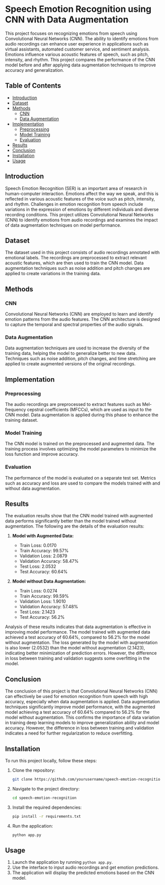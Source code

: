# Speech Emotion Recognition using CNN with Data Augmentation

This project focuses on recognizing emotions from speech using Convolutional Neural Networks (CNN). The ability to identify emotions from audio recordings can enhance user experience in applications such as virtual assistants, automated customer service, and sentiment analysis. Emotions influence various acoustic features of speech, such as pitch, intensity, and rhythm. This project compares the performance of the CNN model before and after applying data augmentation techniques to improve accuracy and generalization.

## Table of Contents

- [Introduction](#introduction)
- [Dataset](#dataset)
- [Methods](#methods)
  - [CNN](#cnn)
  - [Data Augmentation](#data-augmentation)
- [Implementation](#implementation)
  - [Preprocessing](#preprocessing)
  - [Model Training](#model-training)
  - [Evaluation](#evaluation)
- [Results](#results)
- [Conclusion](#conclusion)
- [Installation](#installation)
- [Usage](#usage)

## Introduction

Speech Emotion Recognition (SER) is an important area of research in human-computer interaction. Emotions affect the way we speak, and this is reflected in various acoustic features of the voice such as pitch, intensity, and rhythm. Challenges in emotion recognition from speech include variations in the expression of emotions by different individuals and diverse recording conditions. This project utilizes Convolutional Neural Networks (CNN) to identify emotions from audio recordings and examines the impact of data augmentation techniques on model performance.

## Dataset

The dataset used in this project consists of audio recordings annotated with emotional labels. The recordings are preprocessed to extract relevant acoustic features, which are then used to train the CNN model. Data augmentation techniques such as noise addition and pitch changes are applied to create variations in the training data.

## Methods

### CNN

Convolutional Neural Networks (CNN) are employed to learn and identify emotion patterns from the audio features. The CNN architecture is designed to capture the temporal and spectral properties of the audio signals.

### Data Augmentation

Data augmentation techniques are used to increase the diversity of the training data, helping the model to generalize better to new data. Techniques such as noise addition, pitch changes, and time stretching are applied to create augmented versions of the original recordings.

## Implementation

### Preprocessing

The audio recordings are preprocessed to extract features such as Mel-frequency cepstral coefficients (MFCCs), which are used as input to the CNN model. Data augmentation is applied during this phase to enhance the training dataset.

### Model Training

The CNN model is trained on the preprocessed and augmented data. The training process involves optimizing the model parameters to minimize the loss function and improve accuracy.

### Evaluation

The performance of the model is evaluated on a separate test set. Metrics such as accuracy and loss are used to compare the models trained with and without data augmentation.

## Results

The evaluation results show that the CNN model trained with augmented data performs significantly better than the model trained without augmentation. The following are the details of the evaluation results:

1. **Model with Augmented Data:**
   - Train Loss: 0.0170
   - Train Accuracy: 99.57%
   - Validation Loss: 2.0879
   - Validation Accuracy: 58.47%
   - Test Loss: 2.0532
   - Test Accuracy: 60.64%

2. **Model without Data Augmentation:**
   - Train Loss: 0.0274
   - Train Accuracy: 99.59%
   - Validation Loss: 1.9010
   - Validation Accuracy: 57.48%
   - Test Loss: 2.1423
   - Test Accuracy: 56.2%

Analysis of these results indicates that data augmentation is effective in improving model performance. The model trained with augmented data achieved a test accuracy of 60.64%, compared to 56.2% for the model without augmentation. The loss generated by the model with augmentation is also lower (2.0532) than the model without augmentation (2.1423), indicating better minimization of prediction errors. However, the difference in loss between training and validation suggests some overfitting in the model.

## Conclusion

The conclusion of this project is that Convolutional Neural Networks (CNN) can effectively be used for emotion recognition from speech with high accuracy, especially when data augmentation is applied. Data augmentation techniques significantly improve model performance, with the augmented model achieving a test accuracy of 60.64% compared to 56.2% for the model without augmentation. This confirms the importance of data variation in training deep learning models to improve generalization ability and model accuracy. However, the difference in loss between training and validation indicates a need for further regularization to reduce overfitting.

## Installation

To run this project locally, follow these steps:

1. Clone the repository:
    ```sh
    git clone https://github.com/yourusername/speech-emotion-recognition.git
    ```

2. Navigate to the project directory:
    ```sh
    cd speech-emotion-recognition
    ```

3. Install the required dependencies:
    ```sh
    pip install -r requirements.txt
    ```

4. Run the application:
    ```sh
    python app.py
    ```

## Usage

1. Launch the application by running `python app.py`.
2. Use the interface to input audio recordings and get emotion predictions.
3. The application will display the predicted emotions based on the CNN model.

